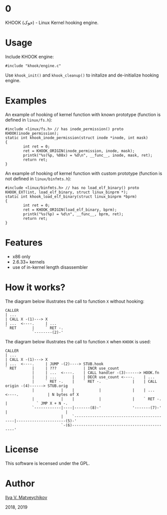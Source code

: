 # 0

KHOOK (خوک) - Linux Kernel hooking engine.

# Usage

Include KHOOK engine:
~~~
#include "khook/engine.c"
~~~

Use `khook_init()` and `khook_cleanup()` to initalize and de-initialize hooking engine.

# Examples

An example of hooking of kernel function with known prototype (function is defined in `linux/fs.h`):
~~~
#include <linux/fs.h> // has inode_permission() proto
KHOOK(inode_permission);
static int khook_inode_permission(struct inode *inode, int mask)
{
        int ret = 0;
        ret = KHOOK_ORIGIN(inode_permission, inode, mask);
        printk("%s(%p, %08x) = %d\n", __func__, inode, mask, ret);
        return ret;
}
~~~

An example of hooking of kernel function with custom prototype (function is not defined in `linux/binfmts.h`):
~~~
#include <linux/binfmts.h> // has no load_elf_binary() proto
KHOOK_EXT(int, load_elf_binary, struct linux_binprm *);
static int khook_load_elf_binary(struct linux_binprm *bprm)
{
        int ret = 0;
        ret = KHOOK_ORIGIN(load_elf_binary, bprm);
        printk("%s(%p) = %d\n", __func__, bprm, ret);
        return ret;
}
~~~

# Features

- x86 only
- 2.6.33+ kernels
- use of in-kernel length disassembler

# How it works?

The diagram below illustrates the call to function `X` without hooking:

~~~
CALLER
| ...
| CALL X -(1)---> X
| ...  <----.     | ...
` RET       |     ` RET -.
            `--------(2)-'
~~~

The diagram below illustrates the call to function `X` when `KHOOK` is used:

~~~
CALLER
| ...
| CALL X -(1)---> X
| ...  <----.     | JUMP -(2)----> STUB.hook
` RET       |     | ???            | INCR use_count
            |     | ...  <----.    | CALL handler -(3)------> HOOK.fn
            |     | ...       |    | DECR use_count <----.    | ...
            |     ` RET -.    |    ` RET -.              |    | CALL origin -(4)------> STUB.orig
            |            |    |           |              |    | ...  <----.             | N bytes of X
            |            |    |           |              |    ` RET -.    |             ` JMP X + N -.
            `------------|----|-------(8)-'              '-------(7)-'    |                          |
                         |    `-------------------------------------------|----------------------(5)-'
                         `-(6)--------------------------------------------'
~~~

# License

This software is lecensed under the GPL.

# Author

[Ilya V. Matveychikov](https://github.com/milabs)

2018, 2019
